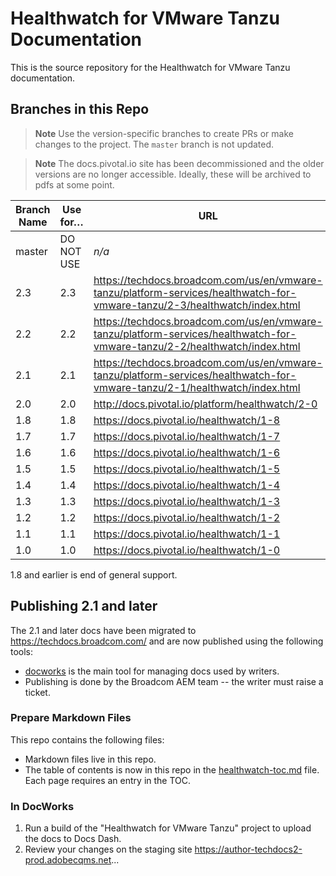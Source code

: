 # Healthwatch for VMware Tanzu Documentation

This is the source repository for the Healthwatch for VMware Tanzu documentation.

## Branches in this Repo

>**Note**
>Use the version-specific branches to create PRs or make changes to the project. The `master` branch is not updated.

>**Note**
>The docs.pivotal.io site has been decommissioned and the older versions are no longer accessible. Ideally, these will be archived to pdfs at some point.

| Branch Name| Use for… | URL |
|------------| ---------|-----|
| master     | DO NOT USE | _n/a_ |
| 2.3        | 2.3 | https://techdocs.broadcom.com/us/en/vmware-tanzu/platform-services/healthwatch-for-vmware-tanzu/2-3/healthwatch/index.html |
| 2.2        | 2.2 | https://techdocs.broadcom.com/us/en/vmware-tanzu/platform-services/healthwatch-for-vmware-tanzu/2-2/healthwatch/index.html |
| 2.1        | 2.1 | https://techdocs.broadcom.com/us/en/vmware-tanzu/platform-services/healthwatch-for-vmware-tanzu/2-1/healthwatch/index.html |
| 2.0        | 2.0 | http://docs.pivotal.io/platform/healthwatch/2-0 |
| 1.8        | 1.8 | https://docs.pivotal.io/healthwatch/1-8 |
| 1.7        | 1.7 | https://docs.pivotal.io/healthwatch/1-7 |
| 1.6        | 1.6 | https://docs.pivotal.io/healthwatch/1-6 |
| 1.5        | 1.5 | https://docs.pivotal.io/healthwatch/1-5 |
| 1.4        | 1.4 | https://docs.pivotal.io/healthwatch/1-4 |
| 1.3        | 1.3 | https://docs.pivotal.io/healthwatch/1-3 |
| 1.2        | 1.2 | https://docs.pivotal.io/healthwatch/1-2 |
| 1.1        | 1.1 | https://docs.pivotal.io/healthwatch/1-1 |
| 1.0        | 1.0 | https://docs.pivotal.io/healthwatch/1-0 |

1.8 and earlier is end of general support.


## Publishing 2.1 and later

The 2.1 and later docs have been migrated to https://techdocs.broadcom.com/ and are now published using the following tools:

- [docworks](https://docworks.broadcom.net/) is the main tool for managing docs used by writers.
- Publishing is done by the Broadcom AEM team -- the writer must raise a ticket.

### Prepare Markdown Files

This repo contains the following files:

- Markdown files live in this repo.
- The table of contents is now in this repo in the [healthwatch-toc.md](healthwatch-toc.md) file. Each page requires an entry in the TOC.

### In DocWorks

1. Run a build of the "Healthwatch for VMware Tanzu" project to upload the docs to Docs Dash.
2. Review your changes on the staging site https://author-techdocs2-prod.adobecqms.net...

